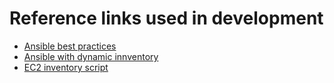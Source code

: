 # Reference links used in development

- [Ansible best practices](https://docs.ansible.com/ansible/2.8/user_guide/playbooks_best_practices.html#best-practices)
- [Ansible with dynamic innventory](https://docs.ansible.com/ansible/2.8/user_guide/intro_dynamic_inventory.html)
- [EC2 inventory script](https://raw.githubusercontent.com/ansible/ansible/stable-2.8/contrib/inventory/ec2.py)